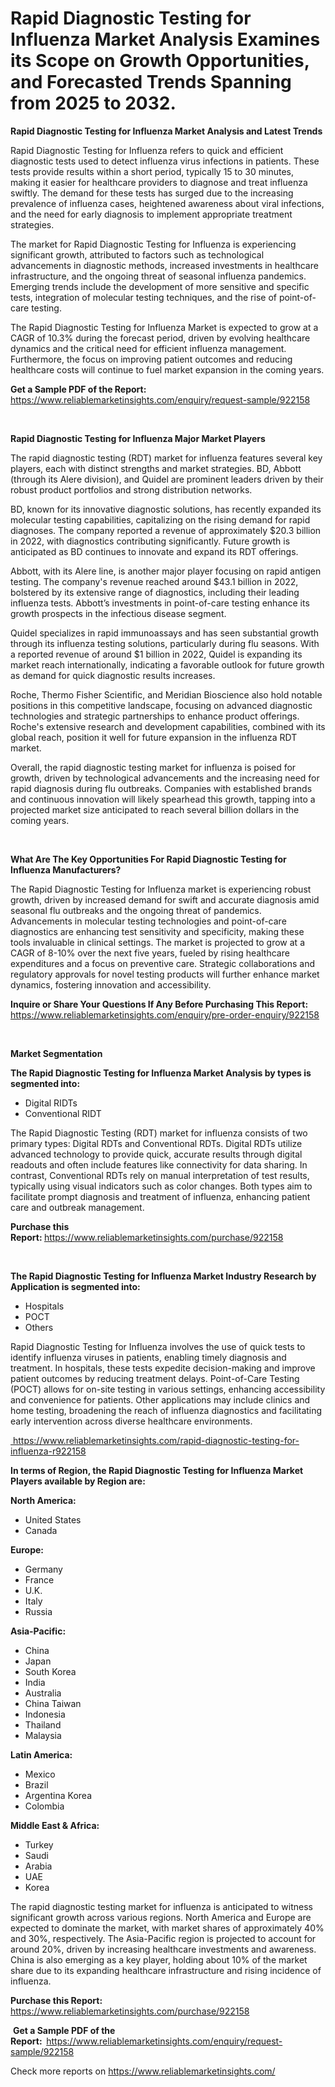 <p><h1>Rapid Diagnostic Testing for Influenza Market Analysis Examines its Scope on Growth Opportunities, and Forecasted Trends Spanning from 2025 to 2032.</h1></p><p><strong>Rapid Diagnostic Testing for Influenza Market Analysis and Latest Trends</strong></p>
<p><p>Rapid Diagnostic Testing for Influenza refers to quick and efficient diagnostic tests used to detect influenza virus infections in patients. These tests provide results within a short period, typically 15 to 30 minutes, making it easier for healthcare providers to diagnose and treat influenza swiftly. The demand for these tests has surged due to the increasing prevalence of influenza cases, heightened awareness about viral infections, and the need for early diagnosis to implement appropriate treatment strategies.</p><p>The market for Rapid Diagnostic Testing for Influenza is experiencing significant growth, attributed to factors such as technological advancements in diagnostic methods, increased investments in healthcare infrastructure, and the ongoing threat of seasonal influenza pandemics. Emerging trends include the development of more sensitive and specific tests, integration of molecular testing techniques, and the rise of point-of-care testing.</p><p>The Rapid Diagnostic Testing for Influenza Market is expected to grow at a CAGR of 10.3% during the forecast period, driven by evolving healthcare dynamics and the critical need for efficient influenza management. Furthermore, the focus on improving patient outcomes and reducing healthcare costs will continue to fuel market expansion in the coming years.</p></p>
<p><strong>Get a Sample PDF of the Report:&nbsp;</strong> <a href="https://www.reliablemarketinsights.com/enquiry/request-sample/922158?utm_campaign=2531&utm_medium=2&utm_source=Github&utm_content=ia&utm_term=07032025&utm_id=rapid-diagnostic-testing-for-influenza">https://www.reliablemarketinsights.com/enquiry/request-sample/922158</a></p>
<p>&nbsp;</p>
<p><strong>Rapid Diagnostic Testing for Influenza Major Market Players</strong></p>
<p><p>The rapid diagnostic testing (RDT) market for influenza features several key players, each with distinct strengths and market strategies. BD, Abbott (through its Alere division), and Quidel are prominent leaders driven by their robust product portfolios and strong distribution networks.</p><p>BD, known for its innovative diagnostic solutions, has recently expanded its molecular testing capabilities, capitalizing on the rising demand for rapid diagnoses. The company reported a revenue of approximately $20.3 billion in 2022, with diagnostics contributing significantly. Future growth is anticipated as BD continues to innovate and expand its RDT offerings.</p><p>Abbott, with its Alere line, is another major player focusing on rapid antigen testing. The company's revenue reached around $43.1 billion in 2022, bolstered by its extensive range of diagnostics, including their leading influenza tests. Abbott’s investments in point-of-care testing enhance its growth prospects in the infectious disease segment.</p><p>Quidel specializes in rapid immunoassays and has seen substantial growth through its influenza testing solutions, particularly during flu seasons. With a reported revenue of around $1 billion in 2022, Quidel is expanding its market reach internationally, indicating a favorable outlook for future growth as demand for quick diagnostic results increases.</p><p>Roche, Thermo Fisher Scientific, and Meridian Bioscience also hold notable positions in this competitive landscape, focusing on advanced diagnostic technologies and strategic partnerships to enhance product offerings. Roche's extensive research and development capabilities, combined with its global reach, position it well for future expansion in the influenza RDT market.</p><p>Overall, the rapid diagnostic testing market for influenza is poised for growth, driven by technological advancements and the increasing need for rapid diagnosis during flu outbreaks. Companies with established brands and continuous innovation will likely spearhead this growth, tapping into a projected market size anticipated to reach several billion dollars in the coming years.</p></p>
<p>&nbsp;</p>
<p><strong>What Are The Key Opportunities For Rapid Diagnostic Testing for Influenza Manufacturers?</strong></p>
<p><p>The Rapid Diagnostic Testing for Influenza market is experiencing robust growth, driven by increased demand for swift and accurate diagnosis amid seasonal flu outbreaks and the ongoing threat of pandemics. Advancements in molecular testing technologies and point-of-care diagnostics are enhancing test sensitivity and specificity, making these tools invaluable in clinical settings. The market is projected to grow at a CAGR of 8-10% over the next five years, fueled by rising healthcare expenditures and a focus on preventive care. Strategic collaborations and regulatory approvals for novel testing products will further enhance market dynamics, fostering innovation and accessibility.</p></p>
<p><strong>Inquire or Share Your Questions If Any Before Purchasing This Report:</strong> <a href="https://www.reliablemarketinsights.com/enquiry/pre-order-enquiry/922158?utm_campaign=2531&utm_medium=2&utm_source=Github&utm_content=ia&utm_term=07032025&utm_id=rapid-diagnostic-testing-for-influenza">https://www.reliablemarketinsights.com/enquiry/pre-order-enquiry/922158</a></p>
<p>&nbsp;</p>
<p><strong>Market Segmentation</strong></p>
<p><strong>The Rapid Diagnostic Testing for Influenza Market Analysis by types is segmented into:</strong></p>
<p><ul><li>Digital RIDTs</li><li>Conventional RIDT</li></ul></p>
<p><p>The Rapid Diagnostic Testing (RDT) market for influenza consists of two primary types: Digital RDTs and Conventional RDTs. Digital RDTs utilize advanced technology to provide quick, accurate results through digital readouts and often include features like connectivity for data sharing. In contrast, Conventional RDTs rely on manual interpretation of test results, typically using visual indicators such as color changes. Both types aim to facilitate prompt diagnosis and treatment of influenza, enhancing patient care and outbreak management.</p></p>
<p><strong>Purchase this Report:&nbsp;</strong><a href="https://www.reliablemarketinsights.com/purchase/922158?utm_campaign=2531&utm_medium=2&utm_source=Github&utm_content=ia&utm_term=07032025&utm_id=rapid-diagnostic-testing-for-influenza">https://www.reliablemarketinsights.com/purchase/922158</a></p>
<p>&nbsp;</p>
<p><strong>The Rapid Diagnostic Testing for Influenza Market Industry Research by Application is segmented into:</strong></p>
<p><ul><li>Hospitals</li><li>POCT</li><li>Others</li></ul></p>
<p><p>Rapid Diagnostic Testing for Influenza involves the use of quick tests to identify influenza viruses in patients, enabling timely diagnosis and treatment. In hospitals, these tests expedite decision-making and improve patient outcomes by reducing treatment delays. Point-of-Care Testing (POCT) allows for on-site testing in various settings, enhancing accessibility and convenience for patients. Other applications may include clinics and home testing, broadening the reach of influenza diagnostics and facilitating early intervention across diverse healthcare environments.</p></p>
<p><a href="https://www.reliablemarketinsights.com/rapid-diagnostic-testing-for-influenza-r922158?utm_campaign=2531&utm_medium=2&utm_source=Github&utm_content=ia&utm_term=07032025&utm_id=rapid-diagnostic-testing-for-influenza">&nbsp;https://www.reliablemarketinsights.com/rapid-diagnostic-testing-for-influenza-r922158</a></p>
<p><strong>In terms of Region, the Rapid Diagnostic Testing for Influenza Market Players available by Region are:</strong></p>
<p>
    <p> <strong> North America: </strong>
        <ul>
            <li>United States</li>
            <li>Canada</li>
        </ul>
        </p> 
    <p> <strong> Europe: </strong>
        <ul>
            <li>Germany</li>
            <li>France</li>
            <li>U.K.</li>
            <li>Italy</li>
            <li>Russia</li>
        </ul>
        </p> 
    <p> <strong> Asia-Pacific: </strong>
        <ul>
            <li>China</li>
            <li>Japan</li>
            <li>South Korea</li>
            <li>India</li>
            <li>Australia</li>
            <li>China Taiwan</li>
            <li>Indonesia</li>
            <li>Thailand</li>
            <li>Malaysia</li>
        </ul>
        </p> 
    <p> <strong> Latin America: </strong>
        <ul>
            <li>Mexico</li>
            <li>Brazil</li>
            <li>Argentina Korea</li>
            <li>Colombia</li>
        </ul>
        </p> 
    <p> <strong> Middle East & Africa: </strong>
        <ul>
            <li>Turkey</li>
            <li>Saudi</li>
            <li>Arabia</li>
            <li>UAE</li>
            <li>Korea</li>
        </ul>
    </p>
    </p>
<p><p>The rapid diagnostic testing market for influenza is anticipated to witness significant growth across various regions. North America and Europe are expected to dominate the market, with market shares of approximately 40% and 30%, respectively. The Asia-Pacific region is projected to account for around 20%, driven by increasing healthcare investments and awareness. China is also emerging as a key player, holding about 10% of the market share due to its expanding healthcare infrastructure and rising incidence of influenza.</p></p>
<p><strong>Purchase this Report: </strong><a href="https://www.reliablemarketinsights.com/purchase/922158?utm_campaign=2531&utm_medium=2&utm_source=Github&utm_content=ia&utm_term=07032025&utm_id=rapid-diagnostic-testing-for-influenza">https://www.reliablemarketinsights.com/purchase/922158</a></p>
<p>&nbsp;<strong>Get a Sample PDF of the Report:&nbsp;&nbsp;</strong><a href="https://www.reliablemarketinsights.com/enquiry/request-sample/922158?utm_campaign=2531&utm_medium=2&utm_source=Github&utm_content=ia&utm_term=07032025&utm_id=rapid-diagnostic-testing-for-influenza">https://www.reliablemarketinsights.com/enquiry/request-sample/922158</a></p>
<p><strong></strong></p>
<p>Check more reports on <a href="https://www.reliablemarketinsights.com/?utm_campaign=2531&utm_medium=2&utm_source=Github&utm_content=ia&utm_term=07032025&utm_id=rapid-diagnostic-testing-for-influenza">https://www.reliablemarketinsights.com/</a></p>